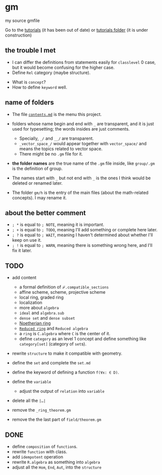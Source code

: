 # gm

my source gmfile

Go to the [tutorials](https://github.com/GiacomoZheng/gm/wiki) (it has been out of date) or [tutorials folder](https://github.com/GiacomoZheng/gm/wiki) (it is under construction)

## the trouble I met
* I can differ the definitions from statements easily for `classlevel` 0 case, but it would become confusing for the higher case.
* Define `Rel` category (maybe structure).
<!-- * Model Theory or Category Theory? -->
* What is `concept`?
* How to define `keyword` well.

## name of folders

* The file [`contents.md`](./contents.md) is the menu this project.

* folders whose name begin and end with `_` are transparent, and it is just used for typesetting; the words insides are just comments.
	- Specially, `_/` and `__/` are transparent.
	- `_vector_space_/` would appear together with `vector_space/` and means the topics related to vector space.
  - There might be no `.gm` file for it.

* **the folder names** are the true name of the `.gm` file inside, like `group/.gm` is the definition of group.

* The names start with `_` but not end with `_` is the ones I think would be deleted or renamed later.

* The folder `gm/h` is the entry of the main files (about the math-related concepts). I may rename it.


## about the better comment
* `; *` is equal to `; NOTE`, meaning it is important.
* `; +` is equal to `; TODO`, meaning I'll add something or complete here later.
* `; ?` is equal to `; WAIT`, meaning I haven't determined about whether I'll keep on use it.
* `; !` is equal to `; WARN`, meaning there is something wrong here, and I'll fix it later.

## TODO
* add content
  * a formal definition of `ℱ.compatible_sections`
  * affine scheme, scheme, projective scheme
  * local ring, graded ring
  * localization 
  * more about `algebra`
  * `ideal` and `algebra.sub` 
  * `dense set` and `dense subset`
  *  [Noetherian ring](https://en.wikipedia.org/wiki/Noetherian_ring)
  * [`Reduced ring`](https://en.wikipedia.org/wiki/Reduced_ring) and `Reduced algebra`
  * a `ring` is `C.algebra` where `C` is the center of it.
  * define `category` as an level 1 concept and define something like `category[set]` (category of `set`s).
* rewrite `structure` to make it compatible with geometry.
* define the `set` and complete the `set.md`

* define the keyword of defining a function `f(∀x: ∈ D)`.

* define the `variable`
  * adjust the output of `relation` into `variable`

* delete all the `|…|`
* remove the `_ring_theorem.gm`
* remove the the last part of `field/theorem.gm`

## DONE
* define `composition` of `function`s.
* rewrite `function` with class.
* add `idempotent` operation
* rewrite `R.algebra` as something into `algebra`
* adjust all the `Hom`, `End`, `Aut`, into the `structure`

